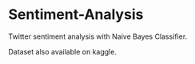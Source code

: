 # Sentiment-Analysis
Twitter sentiment analysis with Naive Bayes Classifier.

Dataset also available on kaggle.
